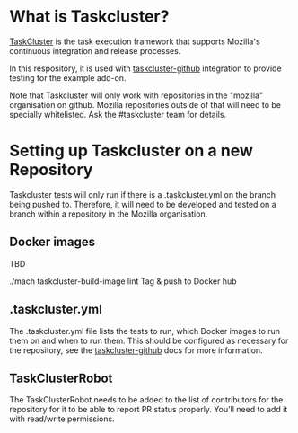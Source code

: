 # What is Taskcluster?

[TaskCluster](https://docs.taskcluster.net/) is the task execution
framework that supports Mozilla's continuous integration and release
processes.

In this respository, it is used with
[taskcluster-github](https://docs.taskcluster.net/manual/vcs/github)
integration to provide testing for the example add-on.

Note that Taskcluster will only work with repositories in the "mozilla"
organisation on github. Mozilla repositories outside of that will need
to be specially whitelisted. Ask the #taskcluster team for details.

# Setting up Taskcluster on a new Repository

Taskcluster tests will only run if there is a .taskcluster.yml on the
branch being pushed to. Therefore, it will need to be developed and
tested on a branch within a repository in the Mozilla organisation.

## Docker images

TBD

./mach taskcluster-build-image lint
Tag & push to Docker hub

## .taskcluster.yml

The .taskcluster.yml file lists the tests to run, which Docker images to run them
on and when to run them. This should be configured as necessary for the repository,
see the [taskcluster-github](https://docs.taskcluster.net/manual/vcs/github) docs
for more information.

## TaskClusterRobot

The TaskClusterRobot needs to be added to the list of contributors for
the repository for it to be able to report PR status properly. You'll need
to add it with read/write permissions.
